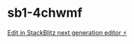 # sb1-4chwmf

[Edit in StackBlitz next generation editor ⚡️](https://stackblitz.com/~/github.com/ConsciousnessCompass/sb1-4chwmf)
